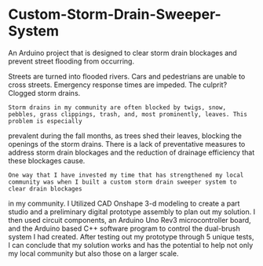 # Custom-Storm-Drain-Sweeper-System
An Arduino project that is designed to clear storm drain blockages and prevent street flooding from occurring.


Streets are turned into flooded rivers. Cars and pedestrians are unable to cross streets. Emergency response times are impeded. The culprit? Clogged storm drains.


	Storm drains in my community are often blocked by twigs, snow, pebbles, grass clippings, trash, and, most prominently, leaves. This problem is especially
 prevalent during the fall months, as trees shed their leaves, blocking the openings of the storm drains. There is a lack of preventative measures to address storm
 drain blockages and the reduction of drainage efficiency that these blockages cause.

	One way that I have invested my time that has strengthened my local community was when I built a custom storm drain sweeper system to clear drain blockages 
 
 in my community. I Utilized CAD Onshape 3-d modeling to create a part studio and a preliminary digital prototype assembly to plan out my solution. I then used
 circuit components, an Arduino Uno Rev3 microcontroller board, and the Arduino based C++ software program to control the dual-brush system I had created. After
 testing out my prototype through 5 unique tests, I can conclude that my solution works and has the potential to help not only my local community but also those on a
 larger scale.

